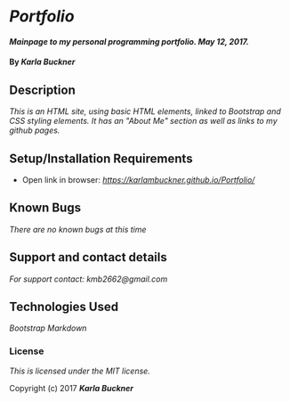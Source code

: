 # _Portfolio_

#### _Mainpage to my personal programming portfolio. May 12, 2017._

#### By _**Karla Buckner**_

## Description

_This is an HTML site, using basic HTML elements, linked to Bootstrap and CSS styling elements. It has an "About Me" section as well as links to my github pages._

## Setup/Installation Requirements

* Open link in browser:
_https://karlambuckner.github.io/Portfolio/_


## Known Bugs

_There are no known bugs at this time_

## Support and contact details

_For support contact:
  kmb2662@gmail.com_

## Technologies Used

_Bootstrap
Markdown_

### License

*This is licensed under the MIT license.*

Copyright (c) 2017 **_Karla Buckner_**
